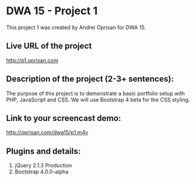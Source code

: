 DWA 15 - Project 1
==================

This project 1 was created by Andrei Oprisan for DWA 15.

Live URL of the project
------------------------
http://p1.oprisan.com

Description of the project (2-3+ sentences):
------------------------
The purpose of this project is to demonstrate a basic portfolio setup with PHP, JavaScript and CSS.
We will use Bootstrap 4 beta for the CSS styling.

Link to your screencast demo:
------------------------
http://oprisan.com/dwa15/p1.m4v

Plugins and details:
------------------------
1. jQuery 2.1.3 Production
2. Bootstrap 4.0.0-alpha
